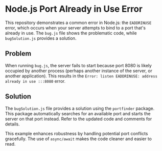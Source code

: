 # Node.js Port Already in Use Error

This repository demonstrates a common error in Node.js: the `EADDRINUSE` error, which occurs when your server attempts to bind to a port that's already in use.  The `bug.js` file shows the problematic code, while `bugSolution.js` provides a solution.

## Problem

When running `bug.js`, the server fails to start because port 8080 is likely occupied by another process (perhaps another instance of the server, or another application). This results in the `Error: listen EADDRINUSE: address already in use :::8080` error.

## Solution

The `bugSolution.js` file provides a solution using the `portfinder` package.  This package automatically searches for an available port and starts the server on that port instead.  Refer to the updated code and comments for details.

This example enhances robustness by handling potential port conflicts gracefully. The use of `async/await` makes the code cleaner and easier to read.